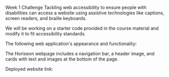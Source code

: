 Week 1 Challenge
Tackling web accessibility to ensure people with disabilities can access a website using assistive technologies like captions, screen readers, and braille keyboards.

We will be working on a starter code provided in the course material and modify it to fit accessibility standards.


The following web application's appearance and functionality:

The Horiseon webpage includes a navigation bar, a header image, and cards with text and images at the bottom of the page.

Deployed website link:

